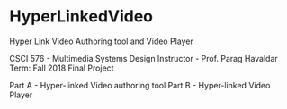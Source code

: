 # HyperLinkedVideo
Hyper Link Video Authoring tool and Video Player

CSCI 576 - Multimedia Systems Design
Instructor - Prof. Parag Havaldar
Term: Fall 2018
Final Project

Part A - Hyper-linked Video authoring tool
Part B - Hyper-linked Video Player

